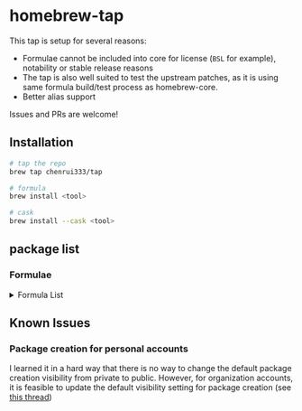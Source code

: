 # homebrew-tap

This tap is setup for several reasons:

- Formulae cannot be included into core for license (`BSL` for example), notability or stable release reasons
- The tap is also well suited to test the upstream patches, as it is using same formula build/test process as homebrew-core.
- Better alias support

Issues and PRs are welcome!

## Installation

```bash
# tap the repo
brew tap chenrui333/tap

# formula
brew install <tool>

# cask
brew install --cask <tool>
```

## package list

### Formulae

<!-- FORMULAE-LIST-START -->
<details>
<summary>Formula List</summary>

- `ai-context`
- `aiac`
- `aiken`
- `alacritty`
- `alejandra`
- `amoco`
- `aoc-cli`
- `apkeep`
- `arduino-language-server`
- `asciinema`
- `asm-lsp`
- `asmfmt`
- `astro-language-server`
- `autoflake`
- `autotools-language-server`
- `awk-language-server`
- `azure-pipelines-language-server`
- `balcony`
- `blade-formatter`
- `blue`
- `blueutil-tui`
- `blush`
- `box`
- `brighterscript-formatter`
- `brotab`
- `brunette`
- `btczee`
- `bytebox`
- `cargo-geiger`
- `cargo-readme`
- `cargo-sort`
- `cargo-spellcheck`
- `carton`
- `cf-terraforming`
- `cf-vault`
- `cloudlens`
- `codstts`
- `crlfmt`
- `cueimports`
- `darker`
- `dbee`
- `duster`
- `dvm`
- `emplace`
- `envtpl`
- `fancy-cat`
- `fex`
- `fixjson`
- `flow-editor`
- `flowgger`
- `fortitude`
- `gersemi`
- `gerust`
- `giq`
- `git-vain`
- `glsl-analyzer`
- `go-junit-report`
- `goboscript`
- `gofakeit`
- `goimports-reviser`
- `gommit`
- `grcov`
- `hcldump`
- `hclgrep`
- `hclq`
- `hello`
- `hellwal`
- `jetzig`
- `junit2html`
- `kaluma-cli`
- `kcl`
- `keyhunter`
- `koji`
- `llmdog`
- `llmpeg`
- `lola`
- `luaformatter`
- `lib-x`
- `libdivide`
- `md2pdf`
- `mdbook-linkcheck`
- `mdsf`
- `mdslw`
- `minisign`
- `mitex`
- `nocc`
- `ohy`
- `omnictl`
- `otto`
- `oxbuild`
- `pgdog`
- `pike`
- `pipeform`
- `pluralith`
- `poop`
- `projectable`
- `public-ollama-finder`
- `pyink`
- `pyment`
- `r2md`
- `rabbitmq-message-ops`
- `rails-new`
- `reformat-gherkin`
- `remark-cli`
- `resinator`
- `rpds-py`
- `rslocal`
- `rustfilt`
- `sato`
- `satty`
- `sdl_image`
- `sdl_mixer`
- `sdl_net`
- `sdl_ttf`
- `seamstress`
- `sheetui`
- `shiroa`
- `sig`
- `simdjzon`
- `soft-serve`
- `surgeon`
- `tclint`
- `termtunnel`
- `terracove`
- `terraform-diff`
- `terraform-iam-policy-validator`
- `terraform`
- `terrap-cli`
- `terratag`
- `tfreveal`
- `tfsort`
- `tftarget`
- `tftree`
- `tickrs`
- `tlint`
- `togomak`
- `tpm`
- `travelgrunt`
- `tun2proxy`
- `tuono`
- `twiggy`
- `usort`
- `vsg`
- `wallust`
- `werk`
- `xmlformatter`
- `yew-fmt`
- `zero`
- `zig@0.11`
- `zig@0.12`
- `ziggy`
- `zigscient`
- `zlint`
- `zware`

</details>
<!-- FORMULAE-LIST-END -->

## Known Issues

### Package creation for personal accounts

I learned it in a hard way that there is no way to change the default package creation visibility from private to public.
However, for organization accounts, it is feasible to update the default visibility setting for package creation (see [this thread](https://github.com/orgs/community/discussions/65931#discussioncomment-7613551))
